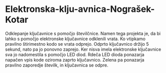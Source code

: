 # Elektronska-klju-avnica-Nograšek-Kotar
Odklepanje ključavnice s pomočjo številčnice.
Namen tega projekta je, da bi lahko s pomočjo elektronske ključavnice odklenili vrata. Ko vtipkamo pravilno štirimestno kodo se vrata odprejo. Odprto ključavnico držijo 5 sekund, nato pa jo ponovno zaprejo. Ker nisva imela elektronske ključavnice sva jo nadomestila s pomočjo LED diod. Rdeča LED dioda ponazarja napačen vpis kode oziroma zaprto ključavnico. Zelena pa ponazarja pravilno zaporedje številk, in ključavnica se odpre. 
